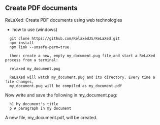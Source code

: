 ## Create PDF documents

ReLaXed: Create PDF documents using web technologies

* how to use (windows)
```
  git clone https://github.com/RelaxedJS/ReLaXed.git
  npm install
  npm link --unsafe-perm=true
  
  then: create a new, empty my_document.pug file,and start a ReLaXed process from a terminal:
  
  relaxed my_document.pug
  
  ReLaXed will watch my_document.pug and its directory. Every time a file changes,
  my_document.pug will be compiled as my_document.pdf
```
  Now write and save the following in my_document.pug:
  ```
    h1 My document's title
    p A paragraph in my document
  ```
  A new file, my_document.pdf, will be created.
  
